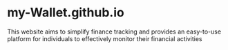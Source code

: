 # my-Wallet.github.io
This  website  aims to simplify finance tracking and provides an easy-to-use platform for individuals to effectively monitor their financial activities
